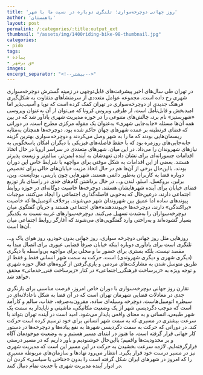 ```yaml
---
title: 'روز جهانی دوچرخه‌سواری؛ تلنگری دوباره در نسبت ما با شهر'
author: 'باهمستان'
layout: post
permalink: /:categories/:title:output_ext
thumbnail: "/assets/img/1400riding-bike-98-thumbnail.jpg"
categories:
- pido
tags:
- پیاده
- حق برشهر
images:
excerpt_separator: "<!--بیشتر-->"
---
```


در تهران طی سال‌های اخیر پیشرفت‌های قابل‌توجهی در زمینه گسترش دوچرخه‌سواری شهری رخ داده است. مجموعه عوامل متعددی از سرمنشأهای متفاوت به شکل‌گیری فرهنگ جدیدی از دوچرخه‌سواری در تهران کمک کرده است که نوپا و آسیب‌پذیر اما امیدبخش و قابل‌تأمل است. از طرفی ویروس کرونا که می‌توان از آن به‌عنوان ویروسی «شهرستیز» نام برد، چالش‌های متنوعی را در حوزه مدیریت شهری یادآور شد که در بین همه آن‌ها مسئله «جابه‌جایی شهری» به‌عنوان یک مقوله مرکزی مطرح است. در دورانی که فضای قرنطینه بر عمده شهرهای جهان حاکم شده بود، دوچرخه‌ها همچنان به‌مثابه ریسمان‌هایی بودند که ما را به شهر وصل می‌کردند و دوچرخه‌سواری بهترین گزینه جابه‌جایی‌های روزمره بود که با حفظ فاصله‌های فیزیکی با دیگران امکان پاسخگویی به نیازهای شهروندان را می‌داد.  در این میان، شهرهای متعددی در سراسر اروپا در حال اتخاذ اقدامات جسورانه‌ای برای نشان دادن تعهدشان به آینده ایمن‌تر، سالم‌تر و زیست پذیرتر هستند. بعضی از این اقدامات به شکل موقتی برای مواجهه با شرایط خاص این دوران بودند، بااین‌حال برخی از آن‌ها هم در حال اتخاذ مزیت خیابان‌های خالی برای تخصیص دوباره فضا به کاربران به‌طور دائمی هستند. شهرهایی چون پاریس، بوداپست، وین، برلین، بروکسل، اسلو، لندن و... در حال برداشتن گام‌های جدی در راستای باز توزیع فضای خیابان برای آینده شهرهایشان هستند. دوچرخه‌ها خاصیت دوگانه‌ای در حوزه روابط اجتماعی دارند، درعین‌حال که به‌خوبی فاصله‌گذاری اجتماعی را ایجاد می‌کنند، موجبات پیوندهای ساده اما عمیق بین شهروندان شهر می‌شوند. برخلاف اتومبیل‌ها که خاصیت «پراکندگی» دارند، دوچرخه‌ها «پیونددهنده»های اجتماعی هستند و جریان گفتگوی میان دوچرخه‌سواران را به‌شدت تسهیل می‌کنند. دوچرخه‌سوارهای غریبه نسبت به یکدیگر بسیار گشوده‌اند و به‌راحتی وارد گفتگویی‌های می‌شوند که آغازگر روابط اجتماعی میان آن‌ها است.

روزهایی مثل روز جهانی دوچرخه سواری، روز جهانی بدون خودرو، روز هوای پاک و... تلنگری است برای یادآوری دوباره اینکه خیابان صرفاً فضایی عبوری برای اتصال مبدأ به مقصد نیست، بلکه بستری برای حضور ما و محلی برای مواجهه بی‌واسطه با دیگری (دیگری شهری و دیگری شهروندی) است. حرکت به سمت شهر انسانی فقط و فقط از طریق متوسل شدن به مشارکت‌های مردمی و یاری‌گرفتن از گروه‌های فعال حوزه شهری و توجه ویژه به «زیرساخت فرهنگی_اجتماعی» در کنار «زیرساخت فنی_خدماتی» محقق خواهد شد.

تقارن روز جهانی دوچرخه‌سواری با دوران خاص امروز، فرصت مناسبی برای بازنگری جدی در معادلات فضایی شهرمان تهران است که در آن فضا به شکل ناعادلانه‌ای در سیطره اتومبیل‌هاست. دوچرخه وسیله‌ای ساده، مقرون‌به‌صرفه، جذاب، سالم و کارآمد است که موجب دگردیسی شهر از یک وضعیت مکانیکی، ماشینی و ناپایدار به سمت یک شهر طبیعی، انسانی و به معنای واقعی پایدار می‌شود. امید است در آینده تهران بتواند با سرعت بیشتری در مسیری که به سمت شهر انسانی برای خود ترسیم کرده است حرکت کند. در دورانی که حرکت به سمت دگردیسی شهرها به نفع پیاده‌ها و دوچرخه‌ها در دستور کار جهانی قرار گرفته است، ما هنوز در ابتدای مسیر هستیم و به وضعیت موجودمان آگاه و بر محدودیت‌ها واقفیم؛ بااین‌حال خوشنودیم و باور داریم که در مسیر درستی قرارگرفته‌ایم. لازمه سرعت بخشیدن به حرکت در این مسیر این است که مدیریت شهری نیز در مسیر درست خود قرار بگیرد. انتظار می‌رود نهادها و سازمان‌های مربوطه مسیری را که امروز در شهرهای ایران شکل گرفته است را بدون «جناحی یا سیاسی» کردن آن در ادوار آینده مدیریت شهری با جدیت تمام دنبال کنند.
